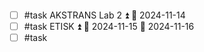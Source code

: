 ```tasks #exam

```


- [ ] #task AKSTRANS Lab 2 ⏫ 📅 2024-11-14
- [ ] #task ETISK ⏫ 🛫 2024-11-15 📅 2024-11-16
- [ ] #task 
